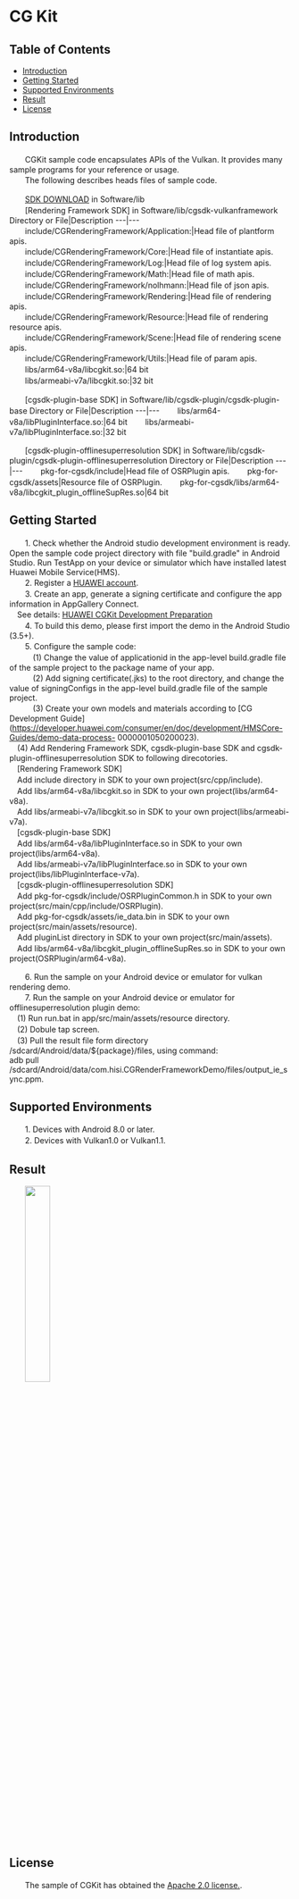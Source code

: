 # CG Kit

## Table of Contents
* [Introduction](#introduction)
* [Getting Started](#getting-started)
* [Supported Environments](#supported-environments)
* [Result](#result)
* [License](#license)
## Introduction
　　CGKit sample code encapsulates APIs of the Vulkan. It provides many sample programs for your reference or usage.<br>
　　The following describes heads files of sample code.<br>

　　[SDK DOWNLOAD](https://developer.huawei.com/consumer/en/doc/development/HMSCore-Library-V5/sdk-download-0000001050441521-V5) in Software/lib<br>
　　[Rendering Framework SDK] in Software/lib/cgsdk-vulkanframework<br>
  Directory or File|Description
  ---|---
　　include/CGRenderingFramework/Application:|Head file of plantform apis.<br>
　　include/CGRenderingFramework/Core:|Head file of instantiate apis.<br>
　　include/CGRenderingFramework/Log:|Head file of log system apis.<br>
　　include/CGRenderingFramework/Math:|Head file of math apis.<br>
　　include/CGRenderingFramework/nolhmann:|Head file of json apis.<br>
　　include/CGRenderingFramework/Rendering:|Head file of rendering apis.<br>
　　include/CGRenderingFramework/Resource:|Head file of rendering resource apis.<br>
　　include/CGRenderingFramework/Scene:|Head file of rendering scene apis.<br>
　　include/CGRenderingFramework/Utils:|Head file of param apis.<br>
　　libs/arm64-v8a/libcgkit.so:|64 bit<br>
　　libs/armeabi-v7a/libcgkit.so:|32 bit<br>

　　[cgsdk-plugin-base SDK] in Software/lib/cgsdk-plugin/cgsdk-plugin-base
  Directory or File|Description
  ---|---
　　libs/arm64-v8a/libPluginInterface.so:|64 bit
　　libs/armeabi-v7a/libPluginInterface.so:|32 bit

　　[cgsdk-plugin-offlinesuperresolution SDK] in Software/lib/cgsdk-plugin/cgsdk-plugin-offlinesuperresolution
  Directory or File|Description
  ---|---
　　pkg-for-cgsdk/include|Head file of OSRPlugin apis.
　　pkg-for-cgsdk/assets|Resource file of OSRPlugin.
　　pkg-for-cgsdk/libs/arm64-v8a/libcgkit_plugin_offlineSupRes.so|64 bit

## Getting Started
　　1. Check whether the Android studio development environment is ready. Open the sample code project directory with file "build.gradle" in Android Studio. Run TestApp on your device or simulator which have installed latest Huawei Mobile Service(HMS).<br>
　　2. Register a [HUAWEI account](https://developer.huawei.com/consumer/en/).<br>
　　3. Create an app, generate a signing certificate and configure the app information in AppGallery Connect.<br>
   　See details: [HUAWEI CGKit Development Preparation](https://developer.huawei.com/consumer/en/doc/development/HMSCore-Guides/environment-req-0000001050200019)<br>
　　4. To build this demo, please first import the demo in the Android Studio (3.5+).<br>
　　5. Configure the sample code:<br>
　　　(1) Change the value of applicationid in the app-level build.gradle file of the sample project to the package name of your app.<br>
　　　(2) Add signing certificate(.jks) to the root directory, and change the value of signingConfigs in the app-level build.gradle file of the sample project.<br>
　　　(3) Create your own models and materials according to [CG Development Guide](https://developer.huawei.com/consumer/en/doc/development/HMSCore-Guides/demo-data-process-    0000001050200023).<br>
   　(4) Add Rendering Framework SDK, cgsdk-plugin-base SDK and cgsdk-plugin-offlinesuperresolution SDK to following direcotories.<br>
    　[Rendering Framework SDK]<br>
    　Add include directory in SDK to your own project(src/cpp/include).<br>
    　Add libs/arm64-v8a/libcgkit.so in SDK to your own project(libs/arm64-v8a).<br>
    　Add libs/armeabi-v7a/libcgkit.so in SDK to your own project(libs/armeabi-v7a).<br>
    　[cgsdk-plugin-base SDK]<br>
    　Add libs/arm64-v8a/libPluginInterface.so in SDK to your own project(libs/arm64-v8a).<br>
    　Add libs/armeabi-v7a/libPluginInterface.so in SDK to your own project(libs/libPluginInterface-v7a).<br>
    　[cgsdk-plugin-offlinesuperresolution SDK]<br>
    　Add pkg-for-cgsdk/include/OSRPluginCommon.h in SDK to your own project(src/main/cpp/include/OSRPlugin).<br>
    　Add pkg-for-cgsdk/assets/ie_data.bin in SDK to your own project(src/main/assets/resource).<br>
    　Add pluginList directory in SDK to your own project(src/main/assets).<br>
    　Add libs/arm64-v8a/libcgkit_plugin_offlineSupRes.so in SDK to your own project(OSRPlugin/arm64-v8a).<br>
    
　　6. Run the sample on your Android device or emulator for vulkan rendering demo.<br>
　　7. Run the sample on your Android device or emulator for offlinesuperresolution plugin demo:<br>
   　(1) Run run.bat in app/src/main/assets/resource directory.<br>
   　(2) Dobule tap screen.<br>
   　(3) Pull the result file form directory /sdcard/Android/data/${package}/files, using command:<br>
      adb pull /sdcard/Android/data/com.hisi.CGRenderFrameworkDemo/files/output_ie_sync.ppm.<br>

## Supported Environments
　　1. Devices with Android 8.0 or later.<br>
　　2. Devices with Vulkan1.0 or Vulkan1.1.<br>

## Result
　　<img src="CGRenderResult.jpg" width="30%" height="30%">
## License
　　The sample of CGKit has obtained the [Apache 2.0 license.](http://www.apache.org/licenses/LICENSE-2.0).

